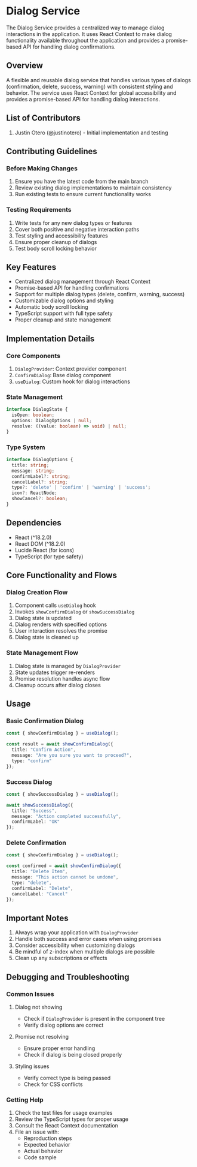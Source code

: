 # Dialog Service

The Dialog Service provides a centralized way to manage dialog interactions in the application. It uses React Context to make dialog functionality available throughout the application and provides a promise-based API for handling dialog confirmations.

## Overview
A flexible and reusable dialog service that handles various types of dialogs (confirmation, delete, success, warning) with consistent styling and behavior. The service uses React Context for global accessibility and provides a promise-based API for handling dialog interactions.

## List of Contributors
1. Justin Otero (@justinotero) - Initial implementation and testing

## Contributing Guidelines

### Before Making Changes
1. Ensure you have the latest code from the main branch
2. Review existing dialog implementations to maintain consistency
3. Run existing tests to ensure current functionality works

### Testing Requirements
1. Write tests for any new dialog types or features
2. Cover both positive and negative interaction paths
3. Test styling and accessibility features
4. Ensure proper cleanup of dialogs
5. Test body scroll locking behavior

## Key Features
- Centralized dialog management through React Context
- Promise-based API for handling confirmations
- Support for multiple dialog types (delete, confirm, warning, success)
- Customizable dialog options and styling
- Automatic body scroll locking
- TypeScript support with full type safety
- Proper cleanup and state management

## Implementation Details

### Core Components
1. `DialogProvider`: Context provider component
2. `ConfirmDialog`: Base dialog component
3. `useDialog`: Custom hook for dialog interactions

### State Management
```typescript
interface DialogState {
  isOpen: boolean;
  options: DialogOptions | null;
  resolve: ((value: boolean) => void) | null;
}
```

### Type System
```typescript
interface DialogOptions {
  title: string;
  message: string;
  confirmLabel?: string;
  cancelLabel?: string;
  type?: 'delete' | 'confirm' | 'warning' | 'success';
  icon?: ReactNode;
  showCancel?: boolean;
}
```

## Dependencies
- React (^18.2.0)
- React DOM (^18.2.0)
- Lucide React (for icons)
- TypeScript (for type safety)

## Core Functionality and Flows

### Dialog Creation Flow
1. Component calls `useDialog` hook
2. Invokes `showConfirmDialog` or `showSuccessDialog`
3. Dialog state is updated
4. Dialog renders with specified options
5. User interaction resolves the promise
6. Dialog state is cleaned up

### State Management Flow
1. Dialog state is managed by `DialogProvider`
2. State updates trigger re-renders
3. Promise resolution handles async flow
4. Cleanup occurs after dialog closes

## Usage

### Basic Confirmation Dialog
```typescript
const { showConfirmDialog } = useDialog();

const result = await showConfirmDialog({
  title: "Confirm Action",
  message: "Are you sure you want to proceed?",
  type: "confirm"
});
```

### Success Dialog
```typescript
const { showSuccessDialog } = useDialog();

await showSuccessDialog({
  title: "Success",
  message: "Action completed successfully",
  confirmLabel: "OK"
});
```

### Delete Confirmation
```typescript
const { showConfirmDialog } = useDialog();

const confirmed = await showConfirmDialog({
  title: "Delete Item",
  message: "This action cannot be undone",
  type: "delete",
  confirmLabel: "Delete",
  cancelLabel: "Cancel"
});
```

## Important Notes
1. Always wrap your application with `DialogProvider`
2. Handle both success and error cases when using promises
3. Consider accessibility when customizing dialogs
4. Be mindful of z-index when multiple dialogs are possible
5. Clean up any subscriptions or effects

## Debugging and Troubleshooting

### Common Issues
1. Dialog not showing
   - Check if `DialogProvider` is present in the component tree
   - Verify dialog options are correct

2. Promise not resolving
   - Ensure proper error handling
   - Check if dialog is being closed properly

3. Styling issues
   - Verify correct type is being passed
   - Check for CSS conflicts

### Getting Help
1. Check the test files for usage examples
2. Review the TypeScript types for proper usage
3. Consult the React Context documentation
4. File an issue with:
   - Reproduction steps
   - Expected behavior
   - Actual behavior
   - Code sample 